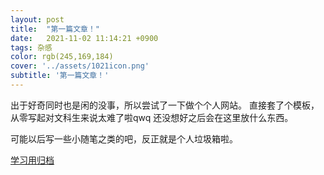 ```yaml
---
layout: post
title:  "第一篇文章！"
date:   2021-11-02 11:14:21 +0900
tags: 杂感
color: rgb(245,169,184)
cover: '../assets/1021icon.png'
subtitle: '第一篇文章！'
---
```



出于好奇同时也是闲的没事，所以尝试了一下做个个人网站。
直接套了个模板，从零写起对文科生来说太难了啦qwq
还没想好之后会在这里放什么东西。

可能以后写一些小随笔之类的吧，反正就是个人垃圾箱啦。



[学习用归档](https://juejin.cn/post/6844904170273636366)

